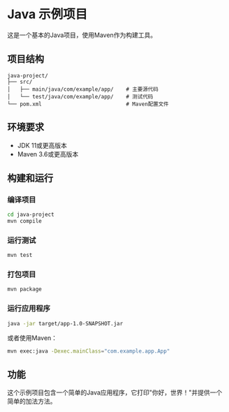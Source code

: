 # Java 示例项目

这是一个基本的Java项目，使用Maven作为构建工具。

## 项目结构

```
java-project/
├── src/
│   ├── main/java/com/example/app/    # 主要源代码
│   └── test/java/com/example/app/    # 测试代码
└── pom.xml                           # Maven配置文件
```

## 环境要求

- JDK 11或更高版本
- Maven 3.6或更高版本

## 构建和运行

### 编译项目

```bash
cd java-project
mvn compile
```

### 运行测试

```bash
mvn test
```

### 打包项目

```bash
mvn package
```

### 运行应用程序

```bash
java -jar target/app-1.0-SNAPSHOT.jar
```

或者使用Maven：

```bash
mvn exec:java -Dexec.mainClass="com.example.app.App"
```

## 功能

这个示例项目包含一个简单的Java应用程序，它打印"你好，世界！"并提供一个简单的加法方法。 